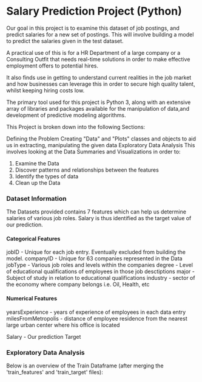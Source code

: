 # Salary Prediction Project (Python)

Our goal in this project is to examine this dataset of job postings, and predict salaries for a new set of postings. This will involve building a model to predict the salaries given in the test dataset.

A practical use of this is for a HR Department of a large company or a Consulting Outfit that needs real-time solutions in order to make effective employment offers to potential hires.

It also finds use in getting to understand current realities in the job market and how businesses can leverage this in order to secure high quality talent, whilst keeping hiring costs low.

The primary tool used for this project is Python 3, along with an extensive array of libraries and packages available for the manipulation of data,and development of predictive modeling algorithms.

This Project is broken down into the following Sections:

Defining the Problem
Creating "Data" and "Plots" classes and objects to aid us in extracting, manipulating the given data
Exploratory Data Analysis
This involves looking at the Data Summaries and Visualizations in order to:

1. Examine the Data
2. Discover patterns and relationships between the features
3. Identify the types of data
4. Clean up the Data

### Dataset Information

The Datasets provided contains 7 features which can help us determine salaries of various job roles. Salary is thus identified as the target value of our prediction.

#### Categorical Features
jobID - Unique for each job entry. Eventually excluded from building the model.
companyID - Unique for 63 companies represented in the Data
jobType - Various job roles and levels within the companies
degree - Level of educational qualifications of employees in those job desctiptions
major - Subject of study in relation to educational qualifications
industry - sector of the economy where company belongs i.e. Oil, Health, etc

#### Numerical Features
yearsExperience - years of experience of employees in each data entry
milesFromMetropolis - distance of employee residence from the nearest large urban center where his office is located

Salary - Our prediction Target 

### Exploratory Data Analysis

Below is an overview of the Train Dataframe (after merging the 'train_features' and 'train_target' files):



